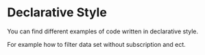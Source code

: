 # Declarative Style
You can find different examples of code written in declarative style.

For example how to filter data set without subscription and ect.